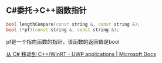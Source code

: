 ## C#委托->C++函数指针

``` c++
bool lengthCompare(const string &, const string &);
bool (*pf)(const string &, const string &);
```

pf是一个指向函数的指针，该函数的返回值是bool

[从 C# 移动到 C++/WinRT - UWP applications | Microsoft Docs](https://docs.microsoft.com/zh-cn/windows/uwp/cpp-and-winrt-apis/move-to-winrt-from-csharp)